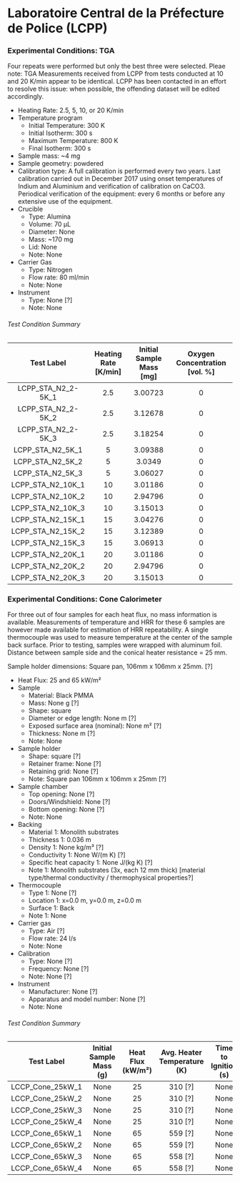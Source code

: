 # Laboratoire Central de la Préfecture de Police (LCPP)

### Experimental Conditions: TGA
Four repeats were performed but only the best three were selected.
Pleae note: TGA Measurements received from LCPP from tests conducted at 10 and 20 K/min appear to be identical. LCPP has been contacted in an effort to resolve this issue: when possible, the offending dataset will be edited accordingly.

* Heating Rate: 2.5, 5, 10, or 20 K/min
* Temperature program
  - Initial Temperature: 300 K
  - Initial Isotherm: 300 s
  - Maximum Temperature: 800 K
  - Final Isotherm: 300 s
* Sample mass: ~4 mg
* Sample geometry: powdered
* Calibration type: A full calibration is performed every two years. Last calibration carried out in December 2017 using onset temperatures of Indium and Aluminium and verification of calibration on CaCO3. Periodical verification of the equipment: every 6 months or before any extensive use of the equipment.
* Crucible
  - Type: Alumina
  - Volume: 70 µL
  - Diameter: None
  - Mass: ~170 mg
  - Lid: None
  - Note: None
* Carrier Gas
  - Type: Nitrogen
  - Flow rate: 80 ml/min
  - Note: None
* Instrument
  - Type: None [?]
  - Note: None

###### Test Condition Summary

| Test Label | Heating Rate [K/min] | Initial Sample Mass [mg] | Oxygen Concentration [vol. %] |
|:----------:|:--------------------:|:------------------------:|:------------------------------:|
| LCPP\_STA\_N2\_2-5K\_1 |  2.5 | 3.00723 | 0 |  
| LCPP\_STA\_N2\_2-5K\_2 |  2.5 | 3.12678 | 0 |  
| LCPP\_STA\_N2\_2-5K\_3 |  2.5 | 3.18254 | 0 |  
| LCPP\_STA\_N2\_5K\_1   |  5   | 3.09388 | 0 |  
| LCPP\_STA\_N2\_5K\_2   |  5   | 3.0349  | 0 |  
| LCPP\_STA\_N2\_5K\_3   |  5   | 3.06027 | 0 |  
| LCPP\_STA\_N2\_10K\_1  |  10  | 3.01186 | 0 |  
| LCPP\_STA\_N2\_10K\_2  |  10  | 2.94796 | 0 |  
| LCPP\_STA\_N2\_10K\_3  |  10  | 3.15013 | 0 |  
| LCPP\_STA\_N2\_15K\_1  |  15  | 3.04276 | 0 |  
| LCPP\_STA\_N2\_15K\_2  |  15  | 3.12389 | 0 |  
| LCPP\_STA\_N2\_15K\_3  |  15  | 3.06913 | 0 |  
| LCPP\_STA\_N2\_20K\_1  |  20  | 3.01186 | 0 |  
| LCPP\_STA\_N2\_20K\_2  |  20  | 2.94796 | 0 |  
| LCPP\_STA\_N2\_20K\_3  |  20  | 3.15013 | 0 |  



### Experimental Conditions: Cone Calorimeter
For three out of four samples for each heat flux, no mass information is available. Measurements of temperature and HRR for these 6 samples are however made available for estimation of HRR repeatability. A single thermocouple was used to measure temperature at the center of the sample back surface. Prior to testing, samples were wrapped with aluminum foil. Distance between sample side and the conical heater resistance = 25 mm.

Sample holder dimensions: Square pan, 106mm x 106mm x 25mm. [?]


* Heat Flux: 25 and 65 kW/m²
* Sample
  - Material: Black PMMA
  - Mass: None g [?]
  - Shape: square
  - Diameter or edge length: None m [?]
  - Exposed surface area (nominal): None m² [?]
  - Thickness: None m [?]
  - Note: None
* Sample holder
  - Shape: square [?]
  - Retainer frame: None [?]
  - Retaining grid: None [?]
  - Note: Square pan 106mm x 106mm x 25mm [?]
* Sample chamber
  - Top opening: None [?]
  - Doors/Windshield: None [?]
  - Bottom opening: None [?]
  - Note: None
* Backing
  - Material 1: Monolith substrates
  - Thickness 1: 0.036 m
  - Density 1: None kg/m³ [?]
  - Conductivity 1: None W/(m K) [?]
  - Specific heat capacity 1: None J/(kg K) [?]
  - Note 1: Monolith substrates (3x, each 12 mm thick) [material type/thermal conductivity / thermophysical properties?]
* Thermocouple
  - Type 1: None [?]
  - Location 1: x=0.0 m, y=0.0 m, z=0.0 m
  - Surface 1: Back
  - Note 1: None
* Carrier gas
  - Type: Air [?]
  - Flow rate: 24 l/s
  - Note: None
* Calibration
  - Type: None [?]
  - Frequency: None [?]
  - Note: None [?]
* Instrument
  - Manufacturer: None [?]
  - Apparatus and model number: None [?]
  - Note: None

###### Test Condition Summary

| Test Label | Initial Sample Mass (g) | Heat Flux (kW/m²) | Avg. Heater Temperature (K) | Time to Ignition (s) |
|:------:|:------:|:------:|:------:|:------:|
| LCCP\_Cone\_25kW\_1 | None | 25 | 310 [?] | None |
| LCCP\_Cone\_25kW\_2 | None | 25 | 310 [?] | None |
| LCCP\_Cone\_25kW\_3 | None | 25 | 310 [?] | None |
| LCCP\_Cone\_25kW\_4 | None | 25 | 310 [?] | None |
| LCCP\_Cone\_65kW\_1 | None | 65 | 559 [?] | None |
| LCCP\_Cone\_65kW\_2 | None | 65 | 559 [?] | None |
| LCCP\_Cone\_65kW\_3 | None | 65 | 558 [?] | None |
| LCCP\_Cone\_65kW\_4 | None | 65 | 558 [?] | None |
